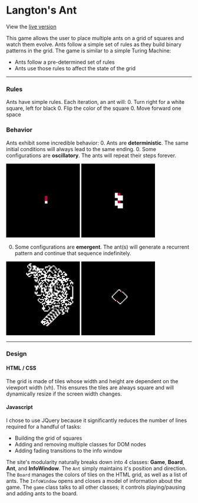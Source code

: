 # Langton's Ant

View the [live version][live]

This game allows the user to place multiple ants on a grid of squares and watch them evolve. Ants follow a simple set of rules as they build binary patterns in the grid. The game is similar to a simple Turing Machine:
  * Ants follow a pre-determined set of rules
  * Ants use those rules to affect the state of the grid

---

### Rules

Ants have simple rules. Each iteration, an ant will:
  0. Turn right for a white square, left for black
  0. Flip the color of the square
  0. Move forward one space

### Behavior

Ants exhibit some incredible behavior:
  0. Ants are **deterministic**. The same initial conditions will always lead to the same ending.
  0. Some configurations are **oscillatory**. The ants will repeat their steps forever.

  <img src="assets/oscillate1.gif" width="200"/>
  <img src="assets/oscillate2.gif" width="200"/>

  0. Some configurations are **emergent**. The ant(s) will generate a recurrent pattern and continue that sequence indefinitely.

  <img src="assets/emerge1.gif" width="200"/>
  <img src="assets/emerge2.gif" width="200"/>

---

### Design

#### HTML / CSS

The grid is made of tiles whose width and height are dependent on the viewport width (vh). This ensures the tiles are always square and will dynamically resize if the screen width changes.

#### Javascript

I chose to use JQuery because it significantly reduces the number of lines required for a handful of tasks:
  * Building the grid of squares
  * Adding and removing multiple classes for DOM nodes
  * Adding fading transitions to the info window

The site's modularity naturally breaks down into 4 classes: **Game**, **Board**, **Ant**, and **InfoWindow**. The `Ant` simply maintains it's position and direction. The `Board` manages the colors of tiles on the HTML grid, as well as a list of ants. The `InfoWindow` opens and closes a model of information about the game. The `game` class talks to all other classes; it controls playing/pausing and adding ants to the board.

[live]: https://ryanrhall.github.io/langtons-ant/
